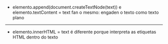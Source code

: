 - elemento.append(document.createTextNode(text)) e elemento.textContent = text fan o mesmo: engaden o texto como texto plano
------------------
- elemento.innerHTML = text é diferente porque interpreta as etiquetas HTML dentro do texto